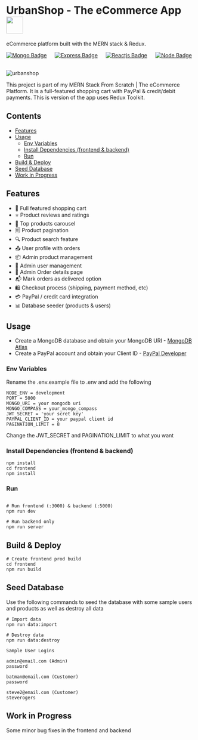 # UrbanShop - The eCommerce App <img src="https://www.pngmart.com/files/11/E-Commerce-PNG-Transparent.png" height="45px" width = "45px"/>
eCommerce platform built with the MERN stack & Redux.

[![Mongo Badge](http://img.shields.io/badge/Database%20-MongoDB-darkgreen?style=for-the-badge&logo=mongodb)](https://www.mongodb.com/)
&emsp;
[![Express Badge](http://img.shields.io/badge/Server%20-Express-black?style=for-the-badge&logo=express)](https://expressjs.com/)
&emsp;
[![Reactjs Badge](http://img.shields.io/badge/Client%20-React-blue?style=for-the-badge&logo=react)](https://reactjs.org/)
&emsp;
[![Node Badge](http://img.shields.io/badge/Backend%20-Node-green?style=for-the-badge&logo=node.js)](https://nodejs.org/en/)
&emsp;


![urbanshop](https://github.com/umangutkarsh/UrbanShop-The_eCommerce_app/assets/95426993/75326a9d-718c-4844-839f-1e787056f35d)



This project is part of my MERN Stack From Scratch | The eCommerce Platform. It is a full-featured shopping cart with PayPal & credit/debit payments.
This is version of the app uses Redux Toolkit.




## Contents
* [Features](https://github.com/umangutkarsh/UrbanShop-The_eCommerce_app/tree/main#features)
* [Usage](https://github.com/umangutkarsh/UrbanShop-The_eCommerce_app/tree/main#usage)
  * [Env Variables](https://github.com/bradtraversy/proshop-v2/tree/main#env-variables)
  * [Install Dependencies (frontend & backend)](https://github.com/bradtraversy/proshop-v2/tree/main#install-dependencies-frontend--backend)
  * [Run](https://github.com/bradtraversy/proshop-v2/tree/main#run)
* [Build & Deploy](https://github.com/bradtraversy/proshop-v2/tree/main#build--deploy)
* [Seed Database](https://github.com/bradtraversy/proshop-v2/tree/main#seed-database)
* [Work in Progress](https://github.com/umangutkarsh/UrbanShop-The_eCommerce_app/tree/main#work-in-progress)



## Features
* 🛒 Full featured shopping cart
* ⭐ Product reviews and ratings
* 📱 Top products carousel
* 🗐 Product pagination
* 🔍 Product search feature
* 📤 User profile with orders
* 📦 Admin product management
* 👤 Admin user management
* 🧾 Admin Order details page
* 📬 Mark orders as delivered option
* 🛍️ Checkout process (shipping, payment method, etc)
* 💳 PayPal / credit card integration
* 📊 Database seeder (products & users)



## Usage
* Create a MongoDB database and obtain your MongoDB URI - [MongoDB Atlas](https://www.mongodb.com/cloud/atlas/register)
* Create a PayPal account and obtain your Client ID - [PayPal Developer](https://developer.paypal.com/home)

### Env Variables
Rename the .env.example file to .env and add the following
```
NODE_ENV = development
PORT = 5000
MONGO_URI = your mongodb uri
MONGO_COMPASS = your_mongo_compass
JWT_SECRET = 'your scret key'
PAYPAL_CLIENT_ID = your paypal client id
PAGINATION_LIMIT = 8
```
Change the JWT_SECRET and PAGINATION_LIMIT to what you want

### Install Dependencies (frontend & backend)
```
npm install
cd frontend
npm install
```

### Run
```

# Run frontend (:3000) & backend (:5000)
npm run dev

# Run backend only
npm run server
```


## Build & Deploy
```
# Create frontend prod build
cd frontend
npm run build
```


## Seed Database
Use the following commands to seed the database with some sample users and products as well as destroy all data
```
# Import data
npm run data:import

# Destroy data
npm run data:destroy
```
```
Sample User Logins

admin@email.com (Admin)
password

batman@email.com (Customer)
password

steve2@email.com (Customer)
steverogers
```


## Work in Progress
Some minor bug fixes in the frontend and backend

